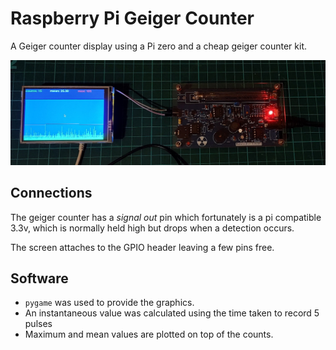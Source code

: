# Raspberry Pi Geiger Counter

A Geiger counter display using a Pi zero and a cheap geiger counter kit.

![Geiger Counter Screen](geiger.jpg)

## Connections

The geiger counter has a _signal out_ pin which fortunately is a pi compatible 3.3v,
which is normally held high but drops when a detection occurs.

The screen attaches to the GPIO header leaving a few pins free.

## Software

* `pygame` was used to provide the graphics.
* An instantaneous value was calculated using the time taken to record 5 pulses
* Maximum and mean values are plotted on top of the counts.
